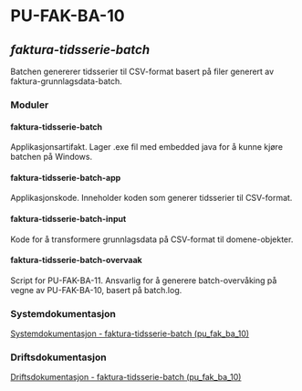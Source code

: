 # PU-FAK-BA-10
## *faktura-tidsserie-batch*
Batchen genererer tidsserier til CSV-format basert på filer generert av faktura-grunnlagsdata-batch.

### Moduler

#### faktura-tidsserie-batch
Applikasjonsartifakt. Lager .exe fil med embedded java for å kunne kjøre batchen på Windows.

#### faktura-tidsserie-batch-app
Applikasjonskode. Inneholder koden som generer tidsserier til CSV-format. 

#### faktura-tidsserie-batch-input
Kode for å transformere grunnlagsdata på CSV-format til domene-objekter.

#### faktura-tidsserie-batch-overvaak
Script for PU-FAK-BA-11. Ansvarlig for å generere batch-overvåking på vegne av PU-FAK-BA-10, basert på batch.log.

### Systemdokumentasjon
[Systemdokumentasjon - faktura-tidsserie-batch (pu_fak_ba_10)](http://wiki/confluence/x/BwMpDQ)

### Driftsdokumentasjon
[Driftsdokumentasjon - faktura-tidsserie-batch (pu_fak_ba_10)](http://wiki/confluence/x/AgMpDQ)
